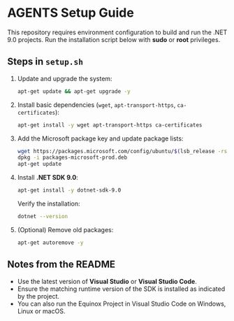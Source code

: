 # AGENTS Setup Guide

This repository requires environment configuration to build and run the .NET 9.0 projects. Run the installation script below with **sudo** or **root** privileges.

## Steps in `setup.sh`

1. Update and upgrade the system:
   ```bash
   apt-get update && apt-get upgrade -y
   ```
2. Install basic dependencies (`wget`, `apt-transport-https`, `ca-certificates`):
   ```bash
   apt-get install -y wget apt-transport-https ca-certificates
   ```
3. Add the Microsoft package key and update package lists:
   ```bash
   wget https://packages.microsoft.com/config/ubuntu/$(lsb_release -rs)/packages-microsoft-prod.deb
   dpkg -i packages-microsoft-prod.deb
   apt-get update
   ```
4. Install **.NET SDK 9.0**:
   ```bash
   apt-get install -y dotnet-sdk-9.0
   ```
   Verify the installation:
   ```bash
   dotnet --version
   ```
5. (Optional) Remove old packages:
   ```bash
   apt-get autoremove -y
   ```

## Notes from the README

- Use the latest version of **Visual Studio** or **Visual Studio Code**.
- Ensure the matching runtime version of the SDK is installed as indicated by the project.
- You can also run the Equinox Project in Visual Studio Code on Windows, Linux or macOS.
